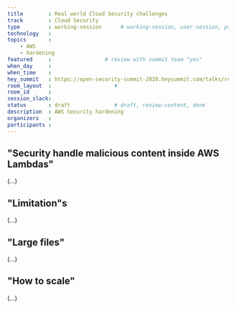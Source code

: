 ```yaml
---
title        : Real world Cloud Security challenges 
track        : Cloud Security
type         : working-session      # working-session, user-session, product-session
technology   :
topics       :
    - AWS
    - hardening
featured     :                 # review with summit team "yes"
when_day     : 
when_time    :
hey_summit   : https://open-security-summit-2020.heysummit.com/talks/real-world-cloud-security-challenges-11pm-bst/
room_layout  :                    #
room_id      :
session_slack: 
status       : draft              # draft, review-content, done
description  : AWS Security hardening
organizers   : 
participants :
---
```



## "Security handle malicious content inside AWS Lambdas"

(...)

## "Limitation"s

(...)

## "Large files"

(...)

## "How to scale"

(...)


